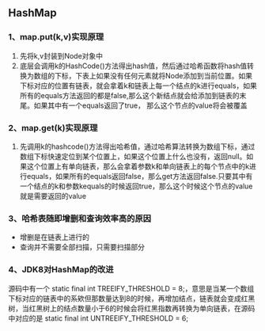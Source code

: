 ## HashMap

### 1、map.put(k,v)实现原理

1. 先将k,v封装到Node对象中
2. 底层会调用k的HashCode()方法得出hash值，然后通过哈希函数将hash值转换为数组的下标，下表上如果没有任何元素就将Node添加到当前位置。如果下标对应的位置有链表，就会拿着k和链表上每一个结点的k进行equals，如果所有的equals方法返回的都是false,那么这个新结点就会给添加到链表的末尾。如果其中有一个equals返回了true， 那么这个节点的value将会被覆盖

### 2、map.get(k)实现原理

1. 先调用k的hashcode()方法得出哈希值，通过哈希算法转换为数组下标，通过数组下标快速定位到某个位置上，如果这个位置上什么也没有，返回null。如果这个位置上有单向链表，那么会拿着参数k和单向链表上的每个节点中的k进行equals，如果所有的equals返回false，那么get方法返回false.只要其中有一个结点的k和参数kequals的时候返回true，那么这个时候这个节点的value就是需要返回的value

### 3、哈希表随即增删和查询效率高的原因

- 增删是在链表上进行的
- 查询并不需要全部扫描，只需要扫描部分

### 4、JDK8对HashMap的改进
源码中有一个 static final int TREEIFY_THRESHOLD = 8;，意思是当某一个数组下标对应的链表中的系欸但那数量达到8的时候，再增加结点，链表就会变成红黑树，当红黑树上的结点数量小于6的时候会将红黑指数再转换为单向链表，在源码中对应的是 static final int UNTREEIFY_THRESHOLD = 6;
